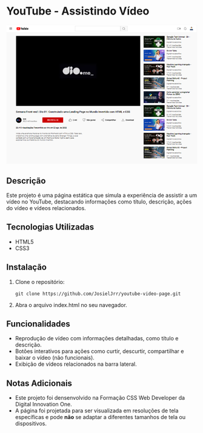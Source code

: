 # YouTube - Assistindo Vídeo

<div align="center">
  <img src="assets/images/videopage.PNG" alt="Interface do YouTube" width=600px>
</div>

## Descrição
Este projeto é uma página estática que simula a experiência de assistir a um vídeo no YouTube, destacando informações como título, descrição, ações do vídeo e vídeos relacionados.

## Tecnologias Utilizadas
- HTML5
- CSS3

## Instalação
1. Clone o repositório:
   ```
   git clone https://github.com/JosielJrr/youtube-video-page.git
   ```
2. Abra o arquivo index.html no seu navegador.

## Funcionalidades
- Reprodução de vídeo com informações detalhadas, como título e descrição.
- Botões interativos para ações como curtir, descurtir, compartilhar e baixar o vídeo (não funcionais).
- Exibição de vídeos relacionados na barra lateral.

## Notas Adicionais 
- Este projeto foi densenvolvido na Formação CSS Web Developer da Digital Innovation One.  
- A página foi projetada para ser visualizada em resoluções de tela específicas e pode **não** se adaptar a diferentes tamanhos de tela ou dispositivos.




